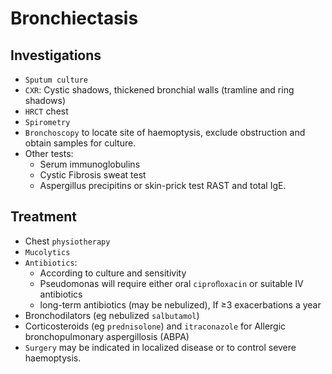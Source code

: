 # Bronchiectasis

## Investigations

- `Sputum culture`
- `CXR`: Cystic shadows, thickened bronchial walls (tramline and ring shadows)
- `HRCT` chest
- `Spirometry`
- `Bronchoscopy` to locate site of haemoptysis, exclude obstruction and obtain samples for culture.
- Other tests:
  - Serum immunoglobulins
  - Cystic Fibrosis sweat test
  - Aspergillus precipitins or skin-prick test RAST and total IgE.

## Treatment

- Chest `physiotherapy`
- `Mucolytics`
- `Antibiotics`:
  - According to culture and sensitivity
  - Pseudomonas will require either oral `ciproﬂoxacin` or suitable IV antibiotics
  - long-term antibiotics (may be nebulized), If ≥3 exacerbations a year
- Bronchodilators (eg nebulized `salbutamol`)
- Corticosteroids (eg `prednisolone`) and `itraconazole` for Allergic bronchopulmonary aspergillosis (ABPA)
- `Surgery` may be indicated in localized disease or to control severe haemoptysis.
